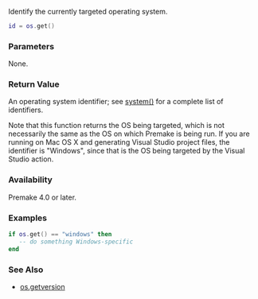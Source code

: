 Identify the currently targeted operating system.

```lua
id = os.get()
```

### Parameters ###

None.


### Return Value ###

An operating system identifier; see [system()](system.md) for a complete list of identifiers.

Note that this function returns the OS being targeted, which is not necessarily the same as the OS on which Premake is being run. If you are running on Mac OS X and generating Visual Studio project files, the identifier is "Windows", since that is the OS being targeted by the Visual Studio action.


### Availability ###

Premake 4.0 or later.


### Examples ###

```lua
if os.get() == "windows" then
   -- do something Windows-specific
end
```


### See Also ###

* [os.getversion](os.getversion.md)
